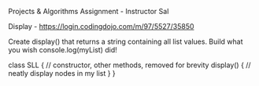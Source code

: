 Projects & Algorithms Assignment - Instructor Sal

Display - https://login.codingdojo.com/m/97/5527/35850

Create display() that returns a string containing all list values. Build what you wish console.log(myList) did!

class SLL {
// constructor, other methods, removed for brevity
display() {
// neatly display nodes in my list
}
}
